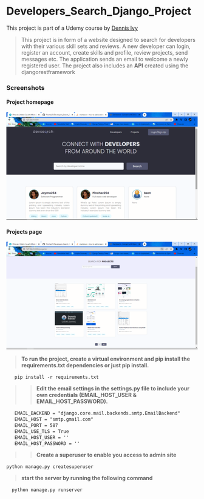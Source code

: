# Developers_Search_Django_Project
This project is part of a Udemy course by [Dennis Ivy](https://www.udemy.com/course/python-django-2021-complete-course/)

>This project is in form of a website designed to search for developers with their various skill sets and reviews.
> A new developer can login, register an account, create skills and profile, review projects, send messages etc.
> The application sends an email to welcome a newly registered user.
> The project also includes an **API** created using the djangorestframework

### Screenshots

#### Project homepage
![Website homepage](https://github.com/Pinchez25/Developers_Search_Django_Project/blob/main/screenshots/homepage.png)

#### Projects page
![Website Products](https://github.com/Pinchez25/Developers_Search_Django_Project/blob/main/screenshots/products.png)

> **To run the project, create a virtual environment and pip install the requirements.txt dependencies or just pip install.**
 
 ```shell
    pip install -r requirements.txt
  ```
  
  >> **Edit the email settings in the settings.py file to include your own credentials (EMAIL_HOST_USER & EMAIL_HOST_PASSWORD).**
  
    
       EMAIL_BACKEND = "django.core.mail.backends.smtp.EmailBackend"
       EMAIL_HOST = "smtp.gmail.com"
       EMAIL_PORT = 587
       EMAIL_USE_TLS = True
       EMAIL_HOST_USER = ''
       EMAIL_HOST_PASSWORD = ''
  
  >> **Create a superuser to enable you access to admin site**

    python manage.py createsuperuser
  
  > **start the server by running the following command**
  
      python manage.py runserver
    
   
   
    
  
